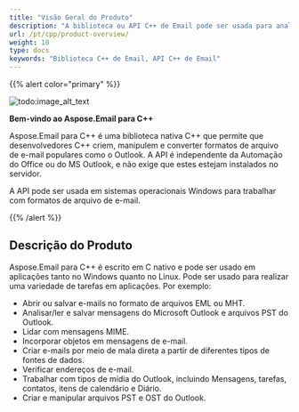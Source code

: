 ```yaml
---
title: "Visão Geral do Produto"
description: "A biblioteca ou API C++ de Email pode ser usada para analisar, abrir ou salvar e-mails, arquivos EML, PST e OST do Outlook, mensagens MIME."
url: /pt/cpp/product-overview/
weight: 10
type: docs
keywords: "Biblioteca C++ de Email, API C++ de Email"
---
```


{{% alert color="primary" %}} 

![todo:image_alt_text](product-overview_1)

**Bem-vindo ao Aspose.Email para C++**

Aspose.Email para C++ é uma biblioteca nativa C++ que permite que desenvolvedores C++ criem, manipulem e converter formatos de arquivo de e-mail populares como o Outlook. A API é independente da Automação do Office ou do MS Outlook, e não exige que estes estejam instalados no servidor.

A API pode ser usada em sistemas operacionais Windows para trabalhar com formatos de arquivo de e-mail.

{{% /alert %}} 
## **Descrição do Produto**
Aspose.Email para C++ é escrito em C nativo e pode ser usado em aplicações tanto no Windows quanto no Linux. Pode ser usado para realizar uma variedade de tarefas em aplicações. Por exemplo:

- Abrir ou salvar e-mails no formato de arquivos EML ou MHT.
- Analisar/ler e salvar mensagens do Microsoft Outlook e arquivos PST do Outlook.
- Lidar com mensagens MIME.
- Incorporar objetos em mensagens de e-mail.
- Criar e-mails por meio de mala direta a partir de diferentes tipos de fontes de dados.
- Verificar endereços de e-mail.
- Trabalhar com tipos de mídia do Outlook, incluindo Mensagens, tarefas, contatos, itens de calendário e Diário.
- Criar e manipular arquivos PST e OST do Outlook.